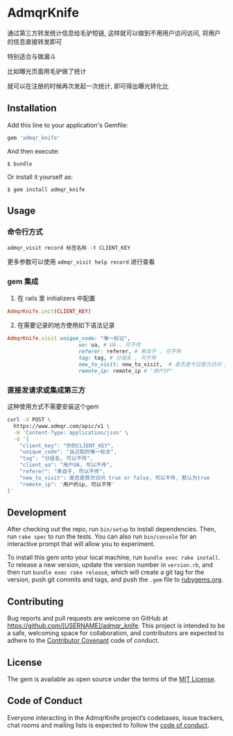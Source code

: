 # AdmqrKnife

通过第三方转发统计信息给毛驴短链, 这样就可以做到不用用户访问访问, 将用户的信息直接转发即可

特别适合与做漏斗 

比如曝光页面用毛驴做了统计 

就可以在注册的时候再次发起一次统计, 即可得出曝光转化比

## Installation

Add this line to your application's Gemfile:

```ruby
gem 'admqr_knife'
```

And then execute:

    $ bundle

Or install it yourself as:

    $ gem install admqr_knife

## Usage

### 命令行方式

`admqr_visit record 标签名称 -t CLIENT_KEY`

更多参数可以使用 `admqr_visit help record` 进行查看 


### gem 集成

1. 在 rails 里 initializers 中配置

```ruby
AdmqrKnife.init(CLIENT_KEY)
```

2. 在需要记录的地方使用如下语法记录

```ruby
AdmqrKnife.visit unique_code: "唯一标记",
                       ua: ua, # UA , 可不传
                       referer: referer, # 来自于 , 可不传
                       tag: tag, # 分组名 , 可不传
                       new_to_visit: new_to_visit,  # 是否是今日首次访问 , 可不传, 默认是
                       remote_ip: remote_ip # "用户IP"
```

### 直接发请求或集成第三方

这种使用方式不需要安装这个gem

```bash
curl -X POST \
  https://www.admqr.com/apic/v1 \
  -H 'Content-Type: application/json' \
  -d '{
	"client_key": "你的CLIENT_KEY",
	"unique_code": "自己取的唯一标志",
    "tag": "分组名, 可以不传",
	"client_ua": "用户UA, 可以不传",
	"referer": "来自于, 可以不传",
    "new_to_visit": 是否是首次访问 true or false, 可以不传, 默认为true
    "remote_ip": '用户的ip, 可以不传'
}'
```

## Development

After checking out the repo, run `bin/setup` to install dependencies. Then, run `rake spec` to run the tests. You can also run `bin/console` for an interactive prompt that will allow you to experiment.

To install this gem onto your local machine, run `bundle exec rake install`. To release a new version, update the version number in `version.rb`, and then run `bundle exec rake release`, which will create a git tag for the version, push git commits and tags, and push the `.gem` file to [rubygems.org](https://rubygems.org).

## Contributing

Bug reports and pull requests are welcome on GitHub at https://github.com/[USERNAME]/admqr_knife. This project is intended to be a safe, welcoming space for collaboration, and contributors are expected to adhere to the [Contributor Covenant](http://contributor-covenant.org) code of conduct.

## License

The gem is available as open source under the terms of the [MIT License](https://opensource.org/licenses/MIT).

## Code of Conduct

Everyone interacting in the AdmqrKnife project’s codebases, issue trackers, chat rooms and mailing lists is expected to follow the [code of conduct](https://github.com/[USERNAME]/admqr_knife/blob/master/CODE_OF_CONDUCT.md).
